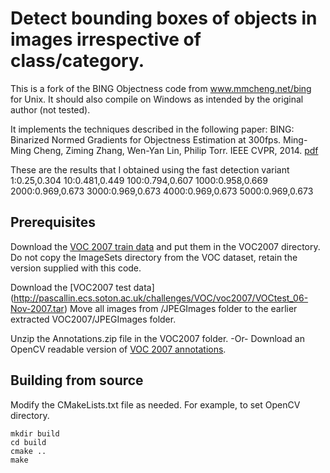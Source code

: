 # Detect bounding boxes of objects in images irrespective of class/category.

This is a fork of the BING Objectness code from www.mmcheng.net/bing for Unix.
It should also compile on Windows as intended by the original author (not tested).

It implements the techniques described in the following paper:
BING: Binarized Normed Gradients for Objectness Estimation at 300fps. 
Ming-Ming Cheng, Ziming Zhang, Wen-Yan Lin, Philip Torr.
IEEE CVPR, 2014. [pdf](http://mmcheng.net/mftp/Papers/ObjectnessBING.pdf)

These are the results that I obtained using the fast detection variant 
1:0.25,0.304  10:0.481,0.449  100:0.794,0.607 1000:0.958,0.669  
2000:0.969,0.673  3000:0.969,0.673  4000:0.969,0.673  5000:0.969,0.673

## Prerequisites
Download the [VOC 2007 train data](http://pascallin.ecs.soton.ac.uk/challenges/VOC/voc2007/VOCtrainval_06-Nov-2007.tar
) and put them in the VOC2007 directory. 
Do not copy the ImageSets directory from the VOC dataset, retain the version supplied with this code.

Download the [VOC2007 test data] (http://pascallin.ecs.soton.ac.uk/challenges/VOC/voc2007/VOCtest_06-Nov-2007.tar) 
Move all images from <test>/JPEGImages folder to the earlier extracted VOC2007/JPEGImages folder.

Unzip the Annotations.zip file in the VOC2007 folder. 
-Or-
Download an OpenCV readable version of [VOC 2007 annotations](http://mmcheng.net/mftp/Data/VOC2007_AnnotationsOpenCV_Readable.7z). 


## Building from source
Modify the CMakeLists.txt file as needed. For example, to set OpenCV directory.
```
mkdir build
cd build
cmake ..
make
```